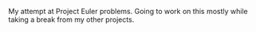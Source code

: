 My attempt at Project Euler problems. Going to work on this mostly while taking 
a break from my other projects.
